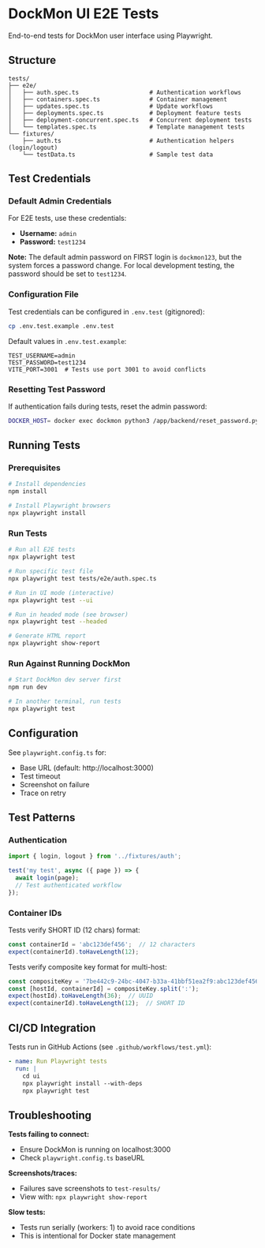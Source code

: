 # DockMon UI E2E Tests

End-to-end tests for DockMon user interface using Playwright.

## Structure

```
tests/
├── e2e/
│   ├── auth.spec.ts                    # Authentication workflows
│   ├── containers.spec.ts              # Container management
│   ├── updates.spec.ts                 # Update workflows
│   ├── deployments.spec.ts             # Deployment feature tests
│   ├── deployment-concurrent.spec.ts   # Concurrent deployment tests
│   └── templates.spec.ts               # Template management tests
└── fixtures/
    ├── auth.ts                         # Authentication helpers (login/logout)
    └── testData.ts                     # Sample test data
```

## Test Credentials

### Default Admin Credentials
For E2E tests, use these credentials:
- **Username:** `admin`
- **Password:** `test1234`

**Note:** The default admin password on FIRST login is `dockmon123`, but the system forces a password change. For local development testing, the password should be set to `test1234`.

### Configuration File
Test credentials can be configured in `.env.test` (gitignored):
```bash
cp .env.test.example .env.test
```

Default values in `.env.test.example`:
```env
TEST_USERNAME=admin
TEST_PASSWORD=test1234
VITE_PORT=3001  # Tests use port 3001 to avoid conflicts
```

### Resetting Test Password
If authentication fails during tests, reset the admin password:
```bash
DOCKER_HOST= docker exec dockmon python3 /app/backend/reset_password.py admin --password test1234
```

## Running Tests

### Prerequisites

```bash
# Install dependencies
npm install

# Install Playwright browsers
npx playwright install
```

### Run Tests

```bash
# Run all E2E tests
npx playwright test

# Run specific test file
npx playwright test tests/e2e/auth.spec.ts

# Run in UI mode (interactive)
npx playwright test --ui

# Run in headed mode (see browser)
npx playwright test --headed

# Generate HTML report
npx playwright show-report
```

### Run Against Running DockMon

```bash
# Start DockMon dev server first
npm run dev

# In another terminal, run tests
npx playwright test
```

## Configuration

See `playwright.config.ts` for:
- Base URL (default: http://localhost:3000)
- Test timeout
- Screenshot on failure
- Trace on retry

## Test Patterns

### Authentication

```typescript
import { login, logout } from '../fixtures/auth';

test('my test', async ({ page }) => {
  await login(page);
  // Test authenticated workflow
});
```

### Container IDs

Tests verify SHORT ID (12 chars) format:
```typescript
const containerId = 'abc123def456';  // 12 characters
expect(containerId).toHaveLength(12);
```

Tests verify composite key format for multi-host:
```typescript
const compositeKey = '7be442c9-24bc-4047-b33a-41bbf51ea2f9:abc123def456';
const [hostId, containerId] = compositeKey.split(':');
expect(hostId).toHaveLength(36);  // UUID
expect(containerId).toHaveLength(12);  // SHORT ID
```

## CI/CD Integration

Tests run in GitHub Actions (see `.github/workflows/test.yml`):
```yaml
- name: Run Playwright tests
  run: |
    cd ui
    npx playwright install --with-deps
    npx playwright test
```

## Troubleshooting

**Tests failing to connect:**
- Ensure DockMon is running on localhost:3000
- Check `playwright.config.ts` baseURL

**Screenshots/traces:**
- Failures save screenshots to `test-results/`
- View with: `npx playwright show-report`

**Slow tests:**
- Tests run serially (workers: 1) to avoid race conditions
- This is intentional for Docker state management

